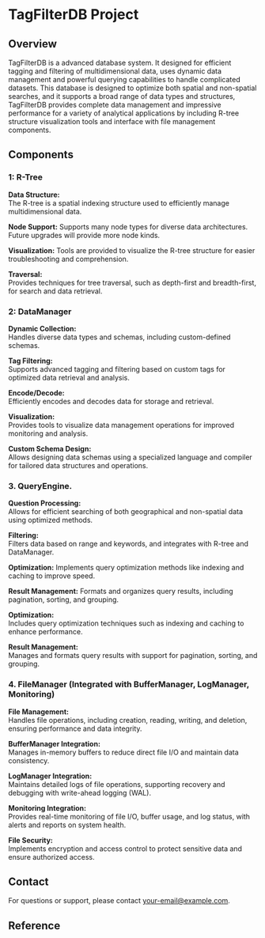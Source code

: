# TagFilterDB Project

## Overview

TagFilterDB is a advanced database system. It designed for efficient tagging and filtering of multidimensional data, uses dynamic data management and powerful querying capabilities to handle complicated datasets. This database is designed to optimize both spatial and non-spatial searches, and it supports a broad range of data types and structures, TagFilterDB provides complete data management and impressive performance for a variety of analytical applications by including R-tree structure visualization tools and interface with file management components.


## Components

### 1: R-Tree

**Data Structure:**  
The R-tree is a spatial indexing structure used to efficiently manage multidimensional data.

**Node Support:** 
Supports many node types for diverse data architectures. Future upgrades will provide more node kinds.

**Visualization:** 
Tools are provided to visualize the R-tree structure for easier troubleshooting and comprehension.

**Traversal:**  
Provides techniques for tree traversal, such as depth-first and breadth-first, for search and data retrieval.

### 2: DataManager

**Dynamic Collection:**  
Handles diverse data types and schemas, including custom-defined schemas.

**Tag Filtering:**  
Supports advanced tagging and filtering based on custom tags for optimized data retrieval and analysis.

**Encode/Decode:**  
Efficiently encodes and decodes data for storage and retrieval.

**Visualization:**  
Provides tools to visualize data management operations for improved monitoring and analysis.

**Custom Schema Design:**  
Allows designing data schemas using a specialized language and compiler for tailored data structures and operations.

### 3. QueryEngine.

**Question Processing:**  
Allows for efficient searching of both geographical and non-spatial data using optimized methods.

**Filtering:**  
Filters data based on range and keywords, and integrates with R-tree and DataManager.

**Optimization:** 
Implements query optimization methods like indexing and caching to improve speed.

**Result Management:** 
Formats and organizes query results, including pagination, sorting, and grouping.

**Optimization:**  
Includes query optimization techniques such as indexing and caching to enhance performance.

**Result Management:**  
Manages and formats query results with support for pagination, sorting, and grouping.

### 4. FileManager (Integrated with BufferManager, LogManager, Monitoring)

**File Management:**  
Handles file operations, including creation, reading, writing, and deletion, ensuring performance and data integrity.

**BufferManager Integration:**  
Manages in-memory buffers to reduce direct file I/O and maintain data consistency.

**LogManager Integration:**  
Maintains detailed logs of file operations, supporting recovery and debugging with write-ahead logging (WAL).

**Monitoring Integration:**  
Provides real-time monitoring of file I/O, buffer usage, and log status, with alerts and reports on system health.

**File Security:**  
Implements encryption and access control to protect sensitive data and ensure authorized access.


## Contact

For questions or support, please contact [your-email@example.com](mailto:your-email@example.com).

## Reference
